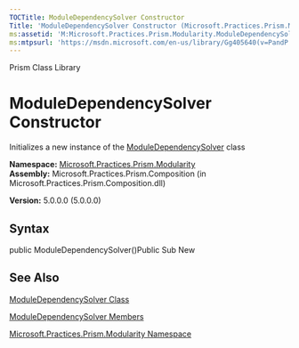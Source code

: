```yaml
---
TOCTitle: ModuleDependencySolver Constructor
Title: 'ModuleDependencySolver Constructor (Microsoft.Practices.Prism.Modularity)'
ms:assetid: 'M:Microsoft.Practices.Prism.Modularity.ModuleDependencySolver.\#ctor'
ms:mtpsurl: 'https://msdn.microsoft.com/en-us/library/Gg405640(v=PandP.50)'
---
```


Prism Class Library

ModuleDependencySolver Constructor
==================================

Initializes a new instance of the [ModuleDependencySolver](https://msdn.microsoft.com/t:microsoft.practices.prism.modularity.moduledependencysolver) class

**Namespace:** [Microsoft.Practices.Prism.Modularity](https://msdn.microsoft.com/n:microsoft.practices.prism.modularity)
**Assembly:** Microsoft.Practices.Prism.Composition (in Microsoft.Practices.Prism.Composition.dll)

**Version:** 5.0.0.0 (5.0.0.0)

## Syntax


<span id="syntaxToggle"></span>public ModuleDependencySolver()Public Sub New

See Also
--------


[ModuleDependencySolver Class](https://msdn.microsoft.com/t:microsoft.practices.prism.modularity.moduledependencysolver)

[ModuleDependencySolver Members](https://msdn.microsoft.com/allmembers.t:microsoft.practices.prism.modularity.moduledependencysolver)

[Microsoft.Practices.Prism.Modularity Namespace](https://msdn.microsoft.com/n:microsoft.practices.prism.modularity)
